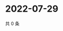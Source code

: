 # 2022-07-29

共 0 条

<!-- BEGIN WEIBO -->
<!-- 最后更新时间 Fri Jul 29 2022 17:16:46 GMT+0800 (China Standard Time) -->

<!-- END WEIBO -->

